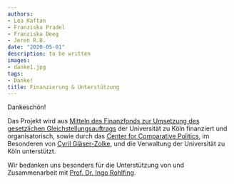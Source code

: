 ```yaml
---
authors:
- Lea Kaftan
- Franziska Pradel
- Franziska Deeg
- Jeren R.B.
date: "2020-05-01"
description: to be written
images:
- danke1.jpg
tags:
- Danke!
title: Finanzierung & Unterstützung
---
```


Dankeschön!
<!--more-->

Das Projekt wird aus [Mitteln des Finanzfonds zur Umsetzung des gesetzlichen Gleichstellungsauftrags](https://strategy.uni-koeln.de/gremien__und_sonstige_akademische_angelegenheiten/frauenfoerderung/finanzfonds_zur_umsetzung_des_gesetzlichen_gleichstellungsauftrags/index_ger.html) der Universität zu Köln finanziert und organisatorisch, sowie durch das [Center for Comparative Politics](https://cccp.uni-koeln.de), im Besonderen von [Cyril Gläser-Zolke](https://cccp.uni-koeln.de/de/team/executive-manager/cyril-glaeser-zolke), und die Verwaltung der Universität zu Köln unterstützt.

Wir bedanken uns besonders für die Unterstützung von und Zusammenarbeit mit [Prof. Dr. Ingo Rohlfing](https://ingorohlfing.wordpress.com/).
